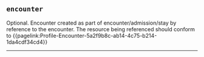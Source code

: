 ## `encounter`

Optional. 	Encounter created as part of encounter/admission/stay by reference to the encounter. The resource being referenced should conform to {{pagelink:Profile-Encounter-5a2f9b8c-ab14-4c75-b214-1da4cdf34cd4}}	

---

